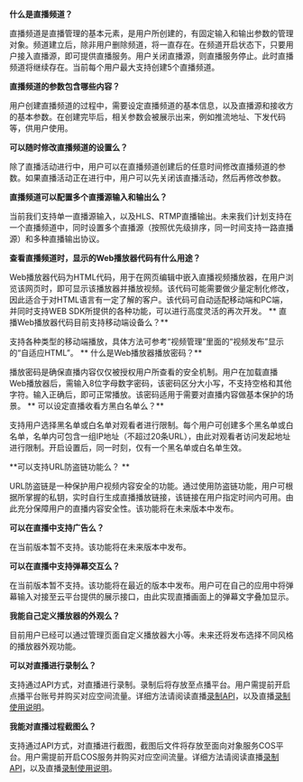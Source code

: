 **什么是直播频道？**

直播频道是直播管理的基本元素，是用户所创建的，有固定输入和输出参数的管理对象。频道建立后，除非用户删除频道，将一直存在。在频道开启状态下，只要用户接入直播源，即可提供直播服务。用户关闭直播源，则直播服务停止。此时直播频道将继续存在。当前每个用户最大支持创建5个直播频道。

**直播频道的参数包含哪些内容？**

用户创建直播频道的过程中，需要设定直播频道的基本信息，以及直播源和接收方的基本参数。在创建完毕后，相关参数会被展示出来，例如推流地址、下发代码等，供用户使用。

**可以随时修改直播频道的设置么？**

除了直播活动进行中，用户可以在直播频道创建后的任意时间修改直播频道的参数。如果直播活动正在进行中，用户可以先关闭该直播活动，然后再修改参数。

**直播频道可以配置多个直播源输入和输出么？**

当前我们支持单一直播源输入，以及HLS、RTMP直播输出。未来我们计划支持在一个直播频道中，同时设置多个直播源（按照优先级排序，同一时间支持一路直播源）和多种直播输出协议。

**查看直播频道时，显示的Web播放器代码有什么用途？**

Web播放器代码为HTML代码，用于在网页编辑中嵌入直播视频播放器，在用户浏览该网页时，即可显示该播放器并播放视频。该代码可能需要做少量定制化修改，因此适合于对HTML语言有一定了解的客户。该代码可自动适配移动端和PC端，并同时支持WEB SDK所提供的各种功能，可以进行高度灵活的再次开发。
**
直播Web播放器代码目前支持移动端设备么？**

支持各种类型的移动端播放，具体方法可参考“视频管理”里面的“视频发布”显示的“自适应HTML”。
**
什么是Web播放器播放密码？**

播放密码是确保直播内容仅仅被授权用户所查看的安全机制。用户在加载直播Web播放器后，需输入8位字母数字密码，该密码区分大小写，不支持空格和其他字符。输入正确后，即可正常播放。该密码适用于需要对直播内容做基本保护的场景。
**
可以设定直播收看方黑白名单么？**

支持用户选择黑名单或白名单对观看者进行限制。每个用户可创建多个黑名单或白名单，名单内可包含一组IP地址（不超过20条URL），由此对观看者访问发起地址进行限制。开启设置后，同一时刻，仅有一个黑名单或白名单生效。

**可以支持URL防盗链功能么？ **

URL防盗链是一种保护用户视频内容安全的功能。通过使用防盗链功能，用户可根据所掌握的私钥，实时自行生成直播播放链接，该链接在用户指定时间内可用。由此充分保障用户的直播内容安全性。该功能将在未来版本中发布。

**可以在直播中支持广告么？**

在当前版本暂不支持。该功能将在未来版本中发布。

**可以在直播中支持弹幕交互么？**

在当前版本暂不支持。该功能将在最近的版本中发布。用户可在自己的应用中将弹幕输入对接至云平台提供的展示接口，由此实现直播画面上的弹幕文字叠加显示。

**我能自己定义播放器的外观么？**

目前用户已经可以通过管理页面自定义播放器大小等。未来还将发布选择不同风格的播放器外观功能。


**可以对直播进行录制么？**

支持通过API方式，对直播进行录制。录制后将存放至点播平台。用户需提前开启点播平台账号并购买对应空间流量。详细方法请阅读直播[录制API](http://tcecqpoc.fsphere.cn/doc/api/258/API%E6%A6%82%E8%A7%88)，以及直播[录制使用说明](http://tcecqpoc.fsphere.cn/doc/product/267/%E9%85%8D%E7%BD%AE%E4%B8%8E%E4%BD%BF%E7%94%A8)。


**我能对直播过程截图么？**

支持通过API方式，对直播进行截图，截图后文件将存放至面向对象服务COS平台。用户需提前开启COS服务并购买对应空间流量。详细方法请阅读直播[录制API](http://tcecqpoc.fsphere.cn/doc/api/258/API%E6%A6%82%E8%A7%88)，以及直播[录制使用说明](http://tcecqpoc.fsphere.cn/doc/product/267/%E9%85%8D%E7%BD%AE%E4%B8%8E%E4%BD%BF%E7%94%A8)。

